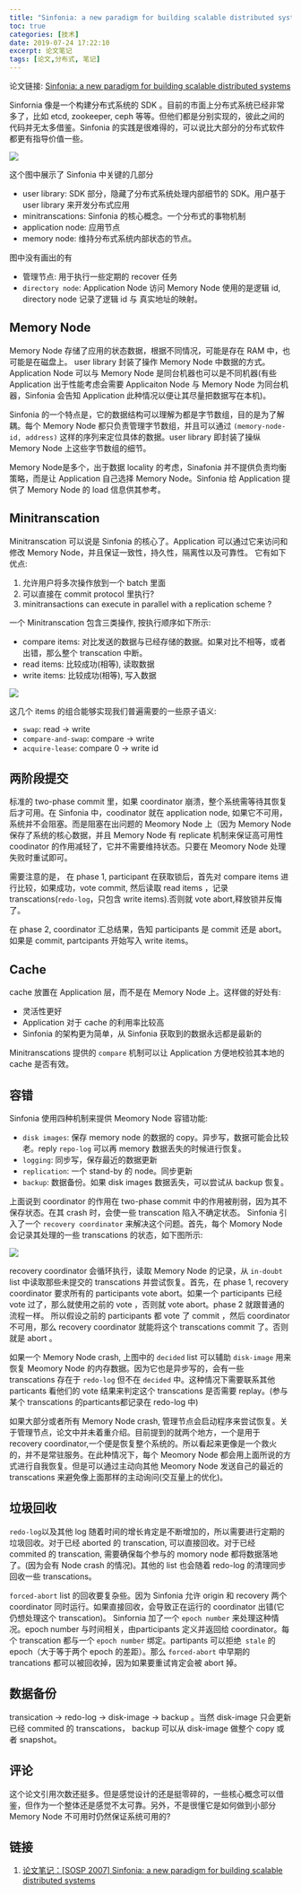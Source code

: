 ```yaml
---
title: "Sinfonia: a new paradigm for building scalable distributed systems"
toc: true
categories: [技术]
date: 2019-07-24 17:22:10
excerpt: 论文笔记
tags: [论文,分布式, 笔记]
---
```




<!-- toc -->

论文链接: [Sinfonia: a new paradigm for building scalable distributed systems](http://www.sosp2007.org/papers/sosp064-aguilera.pdf)

Sinfornia 像是一个构建分布式系统的 SDK 。目前的市面上分布式系统已经非常多了，比如 etcd, zookeeper, ceph 等等。但他们都是分别实现的，彼此之间的代码并无太多借鉴。Sinfonia 的实践是很难得的，可以说比大部分的分布式软件都更有指导价值一些。



![](/images/sinfonia/arc.png)



这个图中展示了 Sinfonia 中关键的几部分

* user library: SDK 部分，隐藏了分布式系统处理内部细节的 SDK。用户基于 user library 来开发分布式应用
* minitranscations: Sinfonia 的核心概念。一个分布式的事物机制
* application node: 应用节点
* memory node: 维持分布式系统内部状态的节点。

图中没有画出的有

* 管理节点: 用于执行一些定期的 recover 任务
* `directory node`: Application Node 访问 Memory Node 使用的是逻辑 id,   directory node 记录了逻辑 id 与 真实地址的映射。



## Memory Node

Memory Node 存储了应用的状态数据，根据不同情况，可能是存在 RAM 中，也可能是在磁盘上。 user library 封装了操作 Memory Node 中数据的方式。Application Node 可以与 Memory Node 是同台机器也可以是不同机器(有些 Application 出于性能考虑会需要 Applicaiton Node 与 Memory Node 为同台机器，Sinfonia 会告知 Application 此种情况以便让其尽量把数据写在本机)。

Sinfonia 的一个特点是，它的数据结构可以理解为都是字节数组，目的是为了解耦。每个 Memory Node 都只负责管理字节数组，并且可以通过 `(memory-node-id, address)` 这样的序列来定位具体的数据。user library 即封装了操纵 Memory Node 上这些字节数组的细节。



Memory Node是多个，出于数据 locality 的考虑，Sinafonia 并不提供负责均衡策略，而是让 Application 自己选择 Memory Node。Sinfonia 给 Application 提供了 Memory Node 的 load 信息供其参考。





## Minitranscation



Minitranscation 可以说是 Sinfonia 的核心了。Application 可以通过它来访问和修改 Memory Node，并且保证一致性，持久性，隔离性以及可靠性。 它有如下优点:



1. 允许用户将多次操作放到一个 batch 里面
2. 可以直接在 commit protocol 里执行?
3. minitransactions can execute in parallel with a replication scheme ?

 

一个 Minitranscation 包含三类操作, 按执行顺序如下所示:

* compare items: 对比发送的数据与已经存储的数据。如果对比不相等，或者出错，那么整个 transcation 中断。
* read items: 比较成功(相等), 读取数据
* write items: 比较成功(相等), 写入数据

![](/images/sinfonia/minitranscation.png)



这几个 items 的组合能够实现我们普遍需要的一些原子语义:



* `swap`: read -> write
* `compare-and-swap`: compare -> write
* `acquire-lease`: compare 0 -> write id



## 两阶段提交

标准的 two-phase commit 里，如果 coordinator 崩溃，整个系统需等待其恢复后才可用。在 Sinfonia 中，coodinator 就在 application node, 如果它不可用，系统并不会阻塞。而是阻塞在出问题的 Meomory Node 上（因为 Memory Node 保存了系统的核心数据，并且 Memory Node 有 replicate 机制来保证高可用性coodinator 的作用减轻了，它并不需要维持状态。只要在 Meomory Node 处理失败时重试即可。



需要注意的是， 在 phase 1,  participant 在获取锁后，首先对 compare items 进行比较，如果成功，vote commit, 然后读取 read items ，记录 transcations(`redo-log`，只包含 write items).否则就 vote abort,释放锁并反悔了。



在 phase 2, coordinator 汇总结果，告知 participants 是 commit 还是 abort。如果是 commit, partcipants 开始写入 write items。



## Cache

cache 放置在 Application 层，而不是在 Memory Node 上。这样做的好处有:

* 灵活性更好
* Application 对于  cache 的利用率比较高
* Sinfonia 的架构更为简单，从 Sinfonia 获取到的数据永远都是最新的

Minitranscations 提供的 `compare` 机制可以让 Application 方便地校验其本地的 cache 是否有效。



## 容错

Sinfonia 使用四种机制来提供 Meomory Node 容错功能:

* `disk images`: 保存 memory node 的数据的 copy。异步写，数据可能会比较老。reply `repo-log` 可以再 memory 数据丢失的时候进行恢复。
* `logging`: 同步写，保存最近的数据更新
* `replication`: 一个 stand-by 的 node。同步更新
* `backup`: 数据备份。如果 disk images 数据丢失，可以尝试从 backup 恢复。



上面说到 coordinator 的作用在 two-phase commit 中的作用被削弱，因为其不保存状态。在其 crash 时，会使一些 transcation 陷入不确定状态。 Sinfonia 引入了一个 `recovery coordinator` 来解决这个问题。首先，每个 Momory Node 会记录其处理的一些 transcations 的状态，如下图所示:

![](/images/sinfonia/log.png)



recovery coordinator 会循环执行，读取 Memory Node 的记录，从 `in-doubt` list 中读取那些未提交的 transcations 并尝试恢复。首先，在 phase 1, recovery coordinator 要求所有的 participants vote abort。如果一个 participants 已经 vote 过了，那么就使用之前的 vote ，否则就 vote abort。phase 2 就跟普通的流程一样。 所以假设之前的 participants 都 vote 了 commit ，然后 coordinator 不可用，那么 recovery coordinator 就能将这个 transcations commit 了。否则就是 abort 。 



如果一个 Memory Node crash, 上图中的 `decided` list 可以辅助 `disk-image` 用来恢复 Meomory Node 的内存数据。因为它也是异步写的，会有一些 transcations 存在于 `redo-log` 但不在 `decided` 中。这种情况下需要联系其他 particants 看他们的 vote 结果来判定这个 transcations 是否需要 replay。(参与某个 transcations 的particants都记录在 redo-log 中)



如果大部分或者所有 Memory Node crash, 管理节点会启动程序来尝试恢复。关于管理节点，论文中并未着重介绍。目前提到的就两个地方，一个是用于recovery coordinator,一个便是恢复整个系统的。所以看起来更像是一个救火的，并不是常驻服务。在此种情况下，每个 Meomory Node 都会用上面所说的方式进行自我恢复。但是可以通过主动向其他 Meomory Node 发送自己的最近的 transcations 来避免像上面那样的主动询问(交互量上的优化)。



## 垃圾回收

`redo-log`以及其他 log 随着时间的增长肯定是不断增加的，所以需要进行定期的垃圾回收。对于已经 aborted 的 transcation, 可以直接回收。对于已经 commited 的 transcation, 需要确保每个参与的 momory node 都将数据落地了。(因为会有 Node crash 的情况)。其他的 list 也会随着 redo-log 的清理同步回收一些 transcations。



`forced-abort` list 的回收要复杂些。因为 Sinfonia 允许 origin 和 recovery 两个 coordinator 同时运行。如果直接回收，会导致正在运行的 coordinator 出错(它仍想处理这个 transcation)。 Sinfornia 加了一个 `epoch number` 来处理这种情况。epoch number 与时间相关，由participants 定义并返回给 coordinator。每个 transcation 都与一个 `epoch number` 绑定。partipants 可以拒绝` stale` 的 epoch（大于等于两个 epoch 的差距）。那么 `forced-abort` 中早期的 trancations 都可以被回收掉，因为如果要重试肯定会被 abort 掉。 



## 数据备份

transication -> redo-log -> disk-image -> backup 。当然 disk-image 只会更新已经 commited 的 transcations， backup 可以从 disk-image 做整个 copy 或者 snapshot。



## 评论

这个论文引用次数还挺多。但是感觉设计的还是挺零碎的，一些核心概念可以借鉴，但作为一个整体还是感觉不太可靠。另外，不是很懂它是如何做到小部分 Memory Node 不可用时仍然保证系统可用的?



## 链接

1. [论文笔记：[SOSP 2007] Sinfonia: a new paradigm for building scalable distributed systems](https://zhuanlan.zhihu.com/p/34421583)

